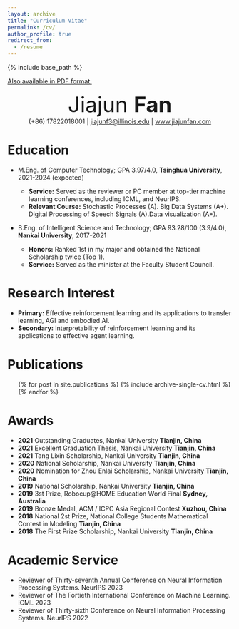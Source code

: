 ```yaml
---
layout: archive
title: "Curriculum Vitae"
permalink: /cv/
author_profile: true
redirect_from:
  - /resume
---
```


{% include base_path %}

[Also available in PDF format.](https://www.jiajunfan.com/files/CV.pdf)

<center><font  size=7 >Jiajun <b>Fan</b> </font></center>

<center>
     (+86) 17822018001 | <a href="mailto:jiajunf3@illinois.edu">jiajunf3@illinois.edu</a> | <a href="https://www.jiajunfan.com">www.jiajunfan.com</a>
</center>



Education
======

* M.Eng. of Computer Technology; GPA 3.97/4.0, **Tsinghua University**, 2021-2024 (expected)
  * **Service:** Served as the reviewer or PC member at top-tier machine learning conferences, including ICML, and NeurIPS.
  * **Relevant Course:** Stochastic Processes (A). Big Data Systems (A+). Digital Processing of Speech Signals (A).Data visualization (A+).
  
* B.Eng. of Intelligent Science and Technology; GPA 93.28/100 (3.9/4.0), **Nankai University**, 2017-2021
  * **Honors:** Ranked 1st in my major and obtained the National Scholarship twice (Top 1).
  * **Service:** Served as the minister at the Faculty Student Council.
  
# Research Interest

* **Primary:** Effective reinforcement learning and its applications to transfer learning, AGI and embodied AI.
* **Secondary:** Interpretability of reinforcement learning and its applications to effective agent learning.

Publications
======
  <ul>{% for post in site.publications %}
    {% include archive-single-cv.html %}
  {% endfor %}</ul>


Awards
======

* **2021** Outstanding Graduates, Nankai University																									 **Tianjin, China**
* **2021** Excellent Graduation Thesis, Nankai University																							**Tianjin, China**
* **2021** Tang Lixin Scholarship, Nankai University 																							         **Tianjin, China**
* **2020** National Scholarship, Nankai University 																							             **Tianjin, China**
* **2020** Nomination for Zhou Enlai Scholarship, Nankai University                                                                       **Tianjin, China**
* **2019** National Scholarship, Nankai University 																							             **Tianjin, China**
* **2019** 3st Prize, Robocup@HOME Education World Final 																					   **Sydney, Australia**
* **2019** Bronze Medal, ACM / ICPC Asia Regional Contest 																						**Xuzhou, China**
* **2018** National 2st Prize, National College Students Mathematical Contest in Modeling                                   **Tianjin, China**
* **2018** The First Prize Scholarship, Nankai University 																							   **Tianjin, China**


Academic Service
======

* Reviewer of Thirty-seventh Annual Conference on Neural Information Processing Systems.	NeurIPS 2023
* Reviewer of The Fortieth International Conference on Machine Learning.  ICML 2023
* Reviewer of Thirty-sixth Conference on Neural Information Processing Systems. NeurIPS 2022
